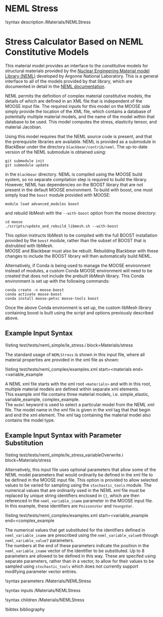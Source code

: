 # NEML Stress

!syntax description /Materials/NEMLStress

# Stress Calculator Based on NEML Constitutive Models

This material model provides an interface to the constitutive models for structural materials provided by the [Nuclear Engineering Material model Library (NEML)](https://github.com/Argonne-National-Laboratory/neml) developed by Argonne National Laboratory. This is a general interface to all of the models provided by that library, which are documented in detail in the [NEML documentation](https://neml.readthedocs.io/en/stable/).

NEML permits the definition of complex material constitutive models, the details of which are defined in an XML file that is independent of the MOOSE input file. The required inputs for this model on the MOOSE side simply provide the location of the XML file, which contains a database of potentially multiple material models, and the name of the model within that database to be used.  This model computes the stress, elasticity tensor, and material Jacobian.

Using this model requires that the NEML source code is present, and that the prerequisite libraries are available.
NEML is provided as a submodule in BlackBear under the directory `blackbear/contrib/neml`.
The up-to-date version of the NEML submodule is obtained using:

```
git submodule init
git submodule update
```

in the `blackbear` directory.
NEML is compiled using the MOOSE build system, so no separate compilation step is required to build the library.
However, NEML has dependencies on the BOOST library that are not present in the default MOOSE environment.
To build with boost, one must simply load the `boost` module provided with MOOSE:

```
module load advanced_modules boost
```

and rebuild libMesh with the `--with-boost` option from the moose directory:

```
cd moose
./scripts/update_and_rebuild_libmesh.sh --with-boost
```

This option instructs libMesh to be compiled with the full BOOST installation provided by the `boost` module, rather than the subset of BOOST that is distrubted with libMesh.  
MOOSE and Blackbear must also be rebuilt.  Rebuilding Blackbear with these changes to include the BOOST library will then automatically build NEML.  

Alternatively, if Conda is being used to manage the MOOSE environment instead of modules, a custom Conda MOOSE environment 
will need to be created that does not include the prebuilt libMesh library. This Conda environment is set up with the following commands:

```
conda create -n moose-boost
conda activate moose-boost
conda install moose-petsc moose-tools boost
```

Once the above Conda environment is set up, the custom libMesh library containing boost is built using the script and options previously described above.


## Example Input Syntax

!listing test/tests/neml_simple/le_stress.i block=Materials/stress

The standard usage of `NEMLStress` is shown in this input file, where all material properties are provided in the xml file as shown:

!listing test/tests/neml_complex/examples.xml start=<materials end=<variable_example

A NEML xml file starts with the xml root `<materials>` and with in this root, multiple material models are defined within separate xml elements.  
This example xml file contains three material models, i.e. simple_elastic, variable_example, complex_example.  
The `model` keyword is used to select a particular model from the NEML xml file.  The model name in the xml file is 
given in the xml tag that that begin and end the xml element.  The xml tag containing the material model also contains the model type. 

## Example Input Syntax with Parameter Substitution

!listing test/tests/neml_simple/le_stress_variableOverwrite.i block=Materials/stress

Alternatively, this input file uses optional parameters that allow some of the NEML 
model parameters that would ordinarily be defined in the xml file to be defined 
in the MOOSE input file.  This option is provided to allow selected values to be varied for sampling using the `stochastic_tools` module.
The numerical values that are ordinarily used in the NEML xml file must be replaced 
by unique string identifiers enclosed in `{}`, which are then referenced in the 
`neml_variable_iname` parameter in the MOOSE input file.  
In this example, these identifiers are `PoissonsVar` and `YoungsVar`. 

!listing test/tests/neml_complex/examples.xml start=<variable_example end=<complex_example

The numerical values that get substituted for the identifiers defined in `neml_variable_iname` are prescribed
using the `neml_variable_value0` through `neml_variable_value7` parameters.  
The numbers at the end of these parameters indicate the position in the `neml_variable_iname` vector of the identifier to be substituted.
Up to 8 parameters are allowed to be defined in this way.
These are specifed using separate parameters, rather than in a vector, to allow for their values to 
be sampled using `stochastic_tools` which does not currently support modifying parameter vector entries.

!syntax parameters /Materials/NEMLStress

!syntax inputs /Materials/NEMLStress

!syntax children /Materials/NEMLStress

!bibtex bibliography
